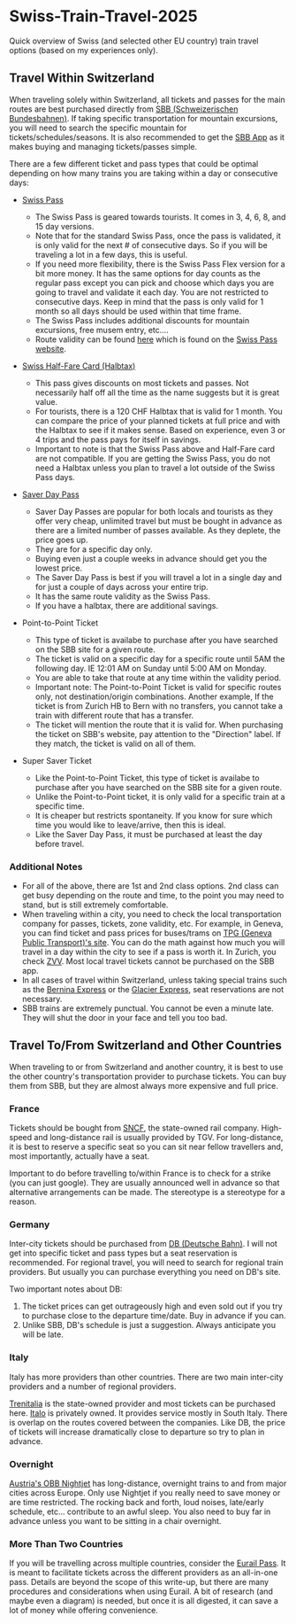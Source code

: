# Swiss-Train-Travel-2025
Quick overview of Swiss (and selected other EU country) train travel options (based on my experiences only).

## Travel Within Switzerland

When traveling solely within Switzerland, all tickets and passes for the main routes are best purchased directly from [SBB (Schweizerischen Bundesbahnen)](https://www.sbb.ch/en). If taking specific transportation for mountain excursions, you will need to search the specific mountain for tickets/schedules/seasons. It is also recommended to get the [SBB App](https://www.sbb.ch/en/travel-information/apps/sbb-mobile.html) as it makes buying and managing tickets/passes simple.

There are a few different ticket and pass types that could be optimal depending on how many trains you are taking within a day or consecutive days:

- [Swiss Pass](https://www.sbb.ch/en/tickets-offers/tickets/guests-abroad/swiss-travel-pass.html)
  - The Swiss Pass is geared towards tourists. It comes in 3, 4, 6, 8, and 15 day versions.
  - Note that for the standard Swiss Pass, once the pass is validated, it is only valid for the next # of consecutive days. So if you will be traveling a lot in a few days, this is useful.
  - If you need more flexibility, there is the Swiss Pass Flex version for a bit more money. It has the same options for day counts as the regular pass except you can pick and choose which days you are going to travel and validate it each day. You are not restricted to consecutive days. Keep in mind that the pass is only valid for 1 month so all days should be used within that time frame.
  - The Swiss Pass includes additional discounts for mountain excursions, free musem entry, etc....
  - Route validity can be found [here](https://www.travelswitzerland.com/en/downloads/?wpdmdl=63507) which is found on the [Swiss Pass website](https://swisstravelpass.com/).

- [Swiss Half-Fare Card (Halbtax)](https://www.sbb.ch/en/tickets-offers/tickets/guests-abroad/swiss-half-fare-card.html)
  - This pass gives discounts on most tickets and passes. Not necessarily half off all the time as the name suggests but it is great value.
  - For tourists, there is a 120 CHF Halbtax that is valid for 1 month. You can compare the price of your planned tickets at full price and with the Halbtax to see if it makes sense. Based on experience, even 3 or 4 trips and the pass pays for itself in savings.
  - Important to note is that the Swiss Pass above and Half-Fare card are not compatible. If you are getting the Swiss Pass, you do not need a Halbtax unless you plan to travel a lot outside of the Swiss Pass days.

- [Saver Day Pass](https://www.sbb.ch/en/tickets-offers/tickets/day-passes/saver-day-pass.html)
  - Saver Day Passes are popular for both locals and tourists as they offer very cheap, unlimited travel but must be bought in advance as there are a limited number of passes available. As they deplete, the price goes up.
  - They are for a specific day only.
  - Buying even just a couple weeks in advance should get you the lowest price.
  - The Saver Day Pass is best if you will travel a lot in a single day and for just a couple of days across your entire trip.
  - It has the same route validity as the Swiss Pass.
  - If you have a halbtax, there are additional savings.

- Point-to-Point Ticket
  - This type of ticket is availabe to purchase after you have searched on the SBB site for a given route.
  - The ticket is valid on a specific day for a specific route until 5AM the following day. IE 12:01 AM on Sunday until 5:00 AM on Monday.
  - You are able to take that route at any time within the validity period.
  - Important note: The Point-to-Point Ticket is valid for specific routes only, not destination/origin combinations. Another example, If the ticket is from Zurich HB to Bern with no transfers, you cannot take a train with different route that has a transfer.
  - The ticket will mention the route that it is valid for. When purchasing the ticket on SBB's website, pay attention to the "Direction" label. If they match, the ticket is valid on all of them.

- Super Saver Ticket
  - Like the Point-to-Point Ticket, this type of ticket is availabe to purchase after you have searched on the SBB site for a given route.
  - Unlike the Point-to-Point ticket, it is only valid for a specific train at a specific time.
  - It is cheaper but restricts spontaneity. If you know for sure which time you would like to leave/arrive, then this is ideal.
  - Like the Saver Day Pass, it must be purchased at least the day before travel.


### Additional Notes
- For all of the above, there are 1st and 2nd class options. 2nd class can get busy depending on the route and time, to the point you may need to stand, but is still extremely comfortable.
- When traveling within a city, you need to check the local transportation company for passes, tickets, zone validity, etc. For example, in Geneva, you can find ticket and pass prices for buses/trams on [TPG (Geneva Public Transport)'s site](https://www.tpg.ch/en/ticket-fares). You can do the math against how much you will travel in a day within the city to see if a pass is worth it. In Zurich, you check [ZVV](https://www.zvv.ch/en/travelcards-and-tickets/tickets.html). Most local travel tickets cannot be purchased on the SBB app.
- In all cases of travel within Switzerland, unless taking special trains such as the [Bernina Express](https://www.myswitzerland.com/en-ca/experiences/bernina-express/) or the [Glacier Express](https://glacierexpress.ch/en), seat reservations are not necessary.
- SBB trains are extremely punctual. You cannot be even a minute late. They will shut the door in your face and tell you too bad.

## Travel To/From Switzerland and Other Countries

When traveling to or from Switzerland and another country, it is best to use the other country's transportation provider to purchase tickets. You can buy them from SBB, but they are almost always more expensive and full price.

### France

Tickets should be bought from [SNCF](https://www.sncf-connect.com/en-en/), the state-owned rail company. High-speed and long-distance rail is usually provided by TGV. For long-distance, it is best to reserve a specific seat so you can sit near fellow travellers and, most importantly, actually have a seat.

Important to do before travelling to/within France is to check for a strike (you can just google). They are usually announced well in advance so that alternative arrangements can be made. The stereotype is a stereotype for a reason.

### Germany

Inter-city tickets should be purchased from [DB (Deutsche Bahn)](https://int.bahn.de/en). I will not get into specific ticket and pass types but a seat reservation is recommended. For regional travel, you will need to search for regional train providers. But usually you can purchase everything you need on DB's site.

Two important notes about DB:
1. The ticket prices can get outrageously high and even sold out if you try to purchase close to the departure time/date. Buy in advance if you can.
2. Unlike SBB, DB's schedule is just a suggestion. Always anticipate you will be late.

### Italy

Italy has more providers than other countries. There are two main inter-city providers and a number of regional providers.

[Trenitalia](https://www.trenitalia.com/en.html) is the state-owned provider and most tickets can be purchased here. [Italo](https://www.italotreno.com/en) is privately owned. It provides service mostly in South Italy. There is overlap on the routes covered between the companies. Like DB, the price of tickets will increase dramatically close to departure so try to plan in advance.

### Overnight

[Austria's OBB Nightjet](https://www.nightjet.com/en/) has long-distance, overnight trains to and from major cities across Europe. Only use Nightjet if you really need to save money or are time restricted. The rocking back and forth, loud noises, late/early schedule, etc... contribute to an awful sleep. You also need to buy far in advance unless you want to be sitting in a chair overnight.

### More Than Two Countries

If you will be travelling across multiple countries, consider the [Eurail Pass](https://www.eurail.com/en). It is meant to facilitate tickets across the different providers as an all-in-one pass. Details are beyond the scope of this write-up, but there are many procedures and considerations when using Eurail. A bit of research (and maybe even a diagram) is needed, but once it is all digested, it can save a lot of money while offering convenience.


